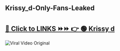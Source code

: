 
 ## Krissy_d-Only-Fans-Leaked

# <h2><a href="https://clipsfans.com/Krissy_d&ref=git">🔗 Click to LINKS ⏩⏩ 👉 🟢 Krissy d </a></h2>

<a href="https://clipsfans.com/Krissy_d&ref=git" rel="nofollow" data-target="animated-image.originalLink"><img src="https://i.ibb.co.com/xMMVF88/686577567.gif" alt="Viral Video Original" style="max-width: 100%; display: inline-block;" data-target="animated-image.originalImage"></a>
